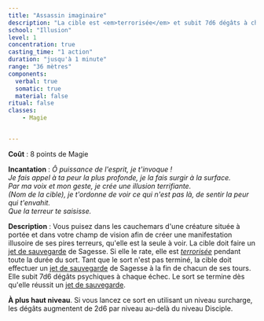 ```yaml
---
title: "Assassin imaginaire"
description: "La cible est <em>terrorisée</em> et subit 7d6 dégâts à chaque tour."
school: "Illusion"
level: 1
concentration: true
casting_time: "1 action"
duration: "jusqu'à 1 minute"
range: "36 mètres"
components:
  verbal: true
  somatic: true
  material: false
ritual: false
classes:
    - Magie


---
```

**Coût** : 8 points de Magie  

**Incantation** : *Ô puissance de l'esprit, je t'invoque !*   
*Je fais appel à ta peur la plus profonde, je la fais surgir à la surface.*   
*Par ma voix et mon geste, je crée une illusion terrifiante.*    
*(Nom de la cible), je t'ordonne de voir ce qui n'est pas là, de sentir la peur qui t'envahit.*     
*Que la terreur te saisisse.*    

**Description** : Vous puisez dans les cauchemars d'une créature située à portée et dans votre champ de vision afin de créer une manifestation illusoire de ses pires terreurs, qu'elle est la seule à voir. La cible doit faire un [jet de sauvegarde](/utiliser-les-caracteristiques/#jets-de-sauvegarde) de Sagesse. Si elle le rate, elle est [_terrorisée_](/gerer-la-sante-du-personnage/#terrorise) pendant toute la durée du sort. Tant que le sort n'est pas terminé, la cible doit effectuer un [jet de sauvegarde](/utiliser-les-caracteristiques/#jets-de-sauvegarde) de Sagesse à la fin de chacun de ses tours. Elle subit 7d6 dégâts psychiques à chaque échec. Le sort se termine dès qu'elle réussit un [jet de sauvegarde](/utiliser-les-caracteristiques/#jets-de-sauvegarde).

**À plus haut niveau**. Si vous lancez ce sort en utilisant un niveau surcharge, les dégâts augmentent de 2d6 par niveau au-delà du niveau Disciple.
